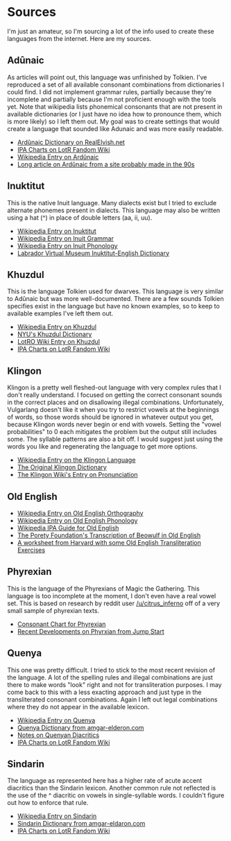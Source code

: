 # Sources
I'm just an amateur, so I'm sourcing a lot of the info used to create these languages from the internet. Here are my sources.

## Adûnaic

As articles will point out, this language was unfinished by Tolkien. I've reproduced a set of all available consonant combinations from dictionaries I could find. I did not implement grammar rules, partially because they're incomplete and partially because I'm not proficient enough with the tools yet. Note that wikipedia lists phonemical consonants that are not present in available dictionaries (or I just have no idea how to pronounce them, which is more likely) so I left them out. My goal was to create settings that would create a language that sounded like Adunaic and was more easily readable.

- [Ardûnaic Dictionary on RealElvish.net](https://realelvish.net/wordlists/adunaic/dictionary/)
- [IPA Charts on LotR Fandom Wiki](https://lotr.fandom.com/wiki/IPA_charts)
- [Wikipedia Entry on Ardûnaic](https://en.wikipedia.org/wiki/Ad%C3%BBnaic)
- [Long article on Ardûnaic from a site probably made in the 90s](https://folk.uib.no/hnohf/adunaic.htm)

## Inuktitut

This is the native Inuit language. Many dialects exist but I tried to exclude alternate phonemes present in dialects. This language may also be written using a hat (^) in place of double letters (aa, ii, uu).

- [Wikipedia Entry on Inuktitut](https://en.wikipedia.org/wiki/Inuktitut)
- [Wikipedia Entry on Inuit Grammar](https://en.wikipedia.org/wiki/Inuit_grammar)
- [Wikipedia Entry on Inuit Phonology](https://en.wikipedia.org/wiki/Inuit_phonology)
- [Labrador Virtual Museum Inuktitut-English Dictionary](http://www.labradorvirtualmuseum.ca/inuttut-english.htm)

## Khuzdul

This is the language Tolkien used for dwarves. This language is very similar to Adûnaic but was more well-documented. There are a few sounds Tolkien specifies exist in the language but have no known examples, so to keep to available examples I've left them out.

- [Wikipedia Entry on Khuzdul](https://en.wikipedia.org/wiki/Khuzdul)
- [NYU's Khuzdul Dictionary](http://pages.stern.nyu.edu/~adamodar/ryan/Linguistics/Dictionaries/Dwarvish%20Dictionary.htm)
- [LotRO Wiki Entry on Khuzdul](https://lotro-wiki.com/index.php/Khuzdul)
- [IPA Charts on LotR Fandom Wiki](https://lotr.fandom.com/wiki/IPA_charts)

## Klingon

Klingon is a pretty well fleshed-out language with very complex rules that I don't really understand. I focused on getting the correct consonant sounds in the correct places and on disallowing illegal combinations. Unfortunately, Vulgarlang doesn't like it when you try to restrict vowels at the beginnings of words, so those words should be ignored in whatever output you get, because Klingon words never begin or end with vowels. Setting the "vowel probabilities" to 0 each mitigates the problem but the output still includes some. The syllable patterns are also a bit off. I would suggest just using the words you like and regenerating the language to get more options.

- [Wikipedia Entry on the Klingon Language](https://en.wikipedia.org/wiki/Klingon_language)
- [The Original Klingon Dictionary](https://startrekestonia.ucoz.ru/_fr/0/The-Klingon-Dic.pdf)
- [The Klingon Wiki's Entry on Pronunciation](http://klingon.wiki/En/Pronunciation)

## Old English

- [Wikipedia Entry on Old English Orthography](https://en.wikipedia.org/wiki/Old_English#Orthography)
- [Wikipedia Entry on Old English Phonology](https://en.wikipedia.org/wiki/Old_English_phonology)
- [Wikipedia IPA Guide for Old English](https://en.wikipedia.org/wiki/Help:IPA/Old_English)
- [The Porety Foundation's Transcription of Beowulf in Old English](https://www.poetryfoundation.org/poems/43521/beowulf-old-english-version)
- [A worksheet from Harvard with some Old English Transliteration Exercises](https://sites.fas.harvard.edu/~eng101/workbook/old-eng/transcription/oe-babel-transcription.pdf)

## Phyrexian

This is the language of the Phyrexians of Magic the Gathering. This language is too incomplete at the moment, I don't even have a real vowel set. This is based on research by reddit user [/u/citrus_inferno](https://www.reddit.com/user/citrus_inferno) off of a very small sample of phyrexian texts.

- [Consonant Chart for Phyrexian](https://www.reddit.com/r/magicTCG/comments/dfpigy/a_partial_parsing_of_the_phyrexian_alphabet/)
- [Recent Developments on Phyrxian from Jump Start](https://www.reddit.com/r/magicTCG/comments/he2dxn/partial_translation_of_the_phyrexian_swamp_lore/)

## Quenya

This one was pretty difficult. I tried to stick to the most recent revision of the language. A lot of the spelling rules and illegal combinations are just there to make words "look" right and not for transliteration purposes. I may come back to this with a less exacting approach and just type in the transliterated consonant combinations. Again I left out legal combinations where they do not appear in the available lexicon.

- [Wikipedia Entry on Quenya](https://en.wikipedia.org/wiki/Quenya)
- [Quenya Dictionary from amgar-elderon.com](https://ambar-eldaron.com/telechargements/quenya-engl-A4.pdf)
- [Notes on Quenyan Diacritics](https://middleearthreflections.com/2019/12/05/dots-and-curls-on-the-diacritics-in-quenya-and-sindarin/)
- [IPA Charts on LotR Fandom Wiki](https://lotr.fandom.com/wiki/IPA_charts)

## Sindarin

The language as represented here has a higher rate of acute accent diacritics than the Sindarin lexicon. Another common rule not reflected is the use of the ^ diacritic on vowels in single-syllable words. I couldn't figure out how to enforce that rule.

- [Wikipedia Entry on Sindarin](https://en.wikipedia.org/wiki/Sindarin)
- [Sindarin Dictionary from amgar-eldaron.com](https://www.ambar-eldaron.com/english/downloads/sindarin-english.pdf)
- [IPA Charts on LotR Fandom Wiki](https://lotr.fandom.com/wiki/IPA_charts)